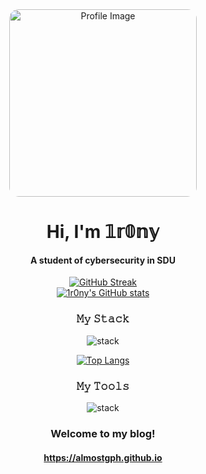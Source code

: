 <!--
**AlmostGPH/AlmostGPH** is a ✨ _special_ ✨ repository because its `README.md` (this file) appears on your GitHub profile.

Here are some ideas to get you started:

- 🔭 I’m currently working on ...
- 🌱 I’m currently learning ...
- 👯 I’m looking to collaborate on ...
- 🤔 I’m looking for help with ...
- 💬 Ask me about ...
- 📫 How to reach me: ...
- 😄 Pronouns: ...
- ⚡ Fun fact: ...
-->

<style>
  .rounded-img {
    border-radius: 15px;
  }
</style>

<div align="center">
  <img src="https://s2.loli.net/2024/07/06/CGoB1VO3DEaUYXL.jpg" alt="Profile Image" width="300" class="rounded-img">
</div>

<div align="center">
  <h1>Hi, I'm 𝟙𝕣𝟘𝕟𝕪</h1>
  <h4>A student of cybersecurity in <b>SDU</b></h4>
</div>



<div align="center">
    <a href="https://git.io/streak-stats">
      <img src="https://github-readme-streak-stats.herokuapp.com/?user=AlmostGPH&theme=tokyonight" alt="GitHub Streak">
    </a>
</div>

<div align="center">
    <a href="https://github.com/anuraghazra/github-readme-stats">  
      <img src="https://github-readme-stats.vercel.app/api?username=AlmostGPH&show_icons=true&theme=tokyonight" alt="1r0ny's GitHub stats">
    </a>
</div>





<div align="center">
  <h3>𝙼𝚢 𝚂𝚝𝚊𝚌𝚔</h3>
</div>

<div align="center">
  
![stack](https://skillicons.dev/icons?i=c,cpp,python,md,nodejs,rust,js,css,docker,latex&perline=5&theme=dark)

</div>



<div align="center">
    <a href="https://github.com/anuraghazra/github-readme-stats">
      <img src="https://github-readme-stats.vercel.app/api/top-langs/?username=AlmostGPH&layout=compact&theme=tokyonight" alt="Top Langs">
    </a>
</div>




<div align="center">
  <h3>𝙼𝚢 𝚃𝚘𝚘𝚕𝚜</h3>
</div>

<div align="center">
  
![stack](https://skillicons.dev/icons?i=vscode,windows,neovim,vim,github,obsidian,linux,arch,kali,photoshop&perline=5&theme=dark)
  
</div>

<div align="center">
  <h3>Welcome to my blog!</h3>
  <h4><a href="https://almostgph.github.io">https://almostgph.github.io</a></h4>
</div>

